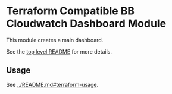 # Terraform Compatible BB Cloudwatch Dashboard Module

This module creates a main dashboard.

See the [top level README](../README.md) for more details.

## Usage

See [../README.md#terraform-usage](../README.md#terraform-usage).

